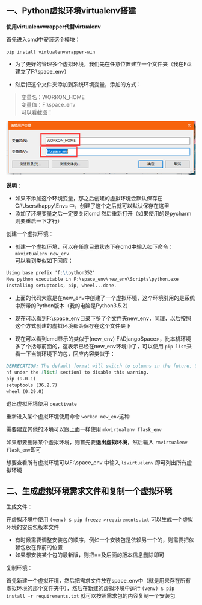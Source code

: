 ## 一、Python虚拟环境virtualenv搭建

**使用virtualenvwrapper代替virtualenv**

首先进入cmd中安装这个模块：

`pip install virtualenvwrapper-win`

- 为了更好的管理多个虚拟环境，我们先在任意位置建立一个文件夹（我在F盘建立了F:\space_env）

- 然后把这个文件夹添加到系统环境变量，添加的方式：
>变量名：WORKON_HOME </br> 变量值：F:\space_env
</br>可以看截图：

![环境变量](https://github.com/Hopetree/Notebook/blob/master/screenshots/virtualenv001.png)

**说明**：
- 如果不添加这个环境变量，那之后创建的虚拟环境会默认保存在C:\Users\happy\Envs 中，创建了这个之后就可以默认保存在这里
- 添加了环境变量之后一定要关闭cmd 然后重新打开（如果使用的是pycharm则要重启一下才行）

创建一个虚拟环境：
- 创建一个虚拟环境，可以在任意目录状态下在cmd中输入如下命令：`mkvirtualenv new_env`
</br>可以看到类似如下回应：
```markdown
Using base prefix 'f:\\python352'
New python executable in F:\space_env\new_env\Scripts\python.exe
Installing setuptools, pip, wheel...done.
```
- 上面的代码大意是在new_env中创建了一个虚拟环境，这个环境引用的是系统中所带的Python版本（我的电脑是Python3.5.2）

- 现在可以看到F:\space_env目录下多了个文件夹new_env，同理，以后按照这个方式创建的虚拟环境都会保存在这个文件夹下

- 现在可以看到cmd显示的类似于(new_env) F:\DjangoSpace>，比本机环境多了个括号前面的，这表示已经在new_env环境中了，可以使用 `pip list`来看一下当前环境下的包，回应内容类似于：
```markdown
DEPRECATION: The default format will switch to columns in the future. You can use --format=(legacy|columns) (or define a format=(legacy|columns) in your pip.co
nf under the [list] section) to disable this warning.
pip (9.0.1)
setuptools (36.2.7)
wheel (0.29.0)
```
退出虚拟环境使用 `deactivate`

重新进入某个虚拟环境使用命令 `workon new_env`这种

需要建立其他的环境可以跟上面一样使用 `mkvirtualenv flask_env`

如果想要删除某个虚拟环境，则首先要**退出虚拟环境**，然后输入 `rmvirtualenv flask_env`即可

想要查看所有虚拟环境可以F:\space_env 中输入 `lsvirtualenv` 即可列出所有虚拟环境

## 二、生成虚拟环境需求文件和复制一个虚拟环境
生成文件：

在虚拟环境中使用 `(venv) $ pip freeze >requirements.txt` 可以生成一个虚拟环境的安装包版本文件
- 有时候需要调整安装包的顺序，例如一个安装包是依赖另一个的，则需要把依赖包放在靠前的位置
- 如果想安装某个包的最新版，则把==及后面的版本信息删除即可

复制环境：

首先新建一个虚拟环境，然后把需求文件放在space_env中（就是用来存在所有虚拟环境的那个文件夹中），然后在新建的虚拟环境中运行 `(venv) $ pip install -r requirements.txt` 就可以按照需求包的内容复制一个安装包

